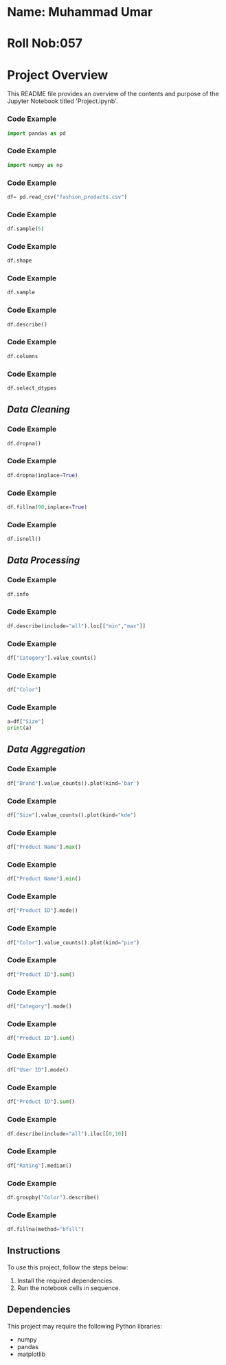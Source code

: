 # Name: Muhammad Umar
# Roll Nob:057


# Project Overview

This README file provides an overview of the contents and purpose of the Jupyter Notebook titled 'Project.ipynb'.

### Code Example
```python
import pandas as pd
```

### Code Example
```python
import numpy as np
```

### Code Example
```python
df= pd.read_csv("fashion_products.csv")
```

### Code Example
```python
df.sample(5)
```

### Code Example
```python
df.shape
```

### Code Example
```python
df.sample
```

### Code Example
```python
df.describe()
```

### Code Example
```python
df.columns
```

### Code Example
```python
df.select_dtypes
```

## ***Data Cleaning***

### Code Example
```python
df.dropna()
```

### Code Example
```python
df.dropna(inplace=True)
```

### Code Example
```python
df.fillna(90,inplace=True)
```

### Code Example
```python
df.isnull()
```

## ***Data Processing***

### Code Example
```python
df.info
```

### Code Example
```python
df.describe(include="all").loc[["min","max"]]
```

### Code Example
```python
df["Category"].value_counts()
```

### Code Example
```python
df["Color"]
```

### Code Example
```python
a=df["Size"]
print(a)
```

## ***Data Aggregation***

### Code Example
```python
df["Brand"].value_counts().plot(kind='bar')
```

### Code Example
```python
df["Size"].value_counts().plot(kind="kde")
```

### Code Example
```python
df["Product Name"].max()
```

### Code Example
```python
df["Product Name"].min()
```

### Code Example
```python
df["Product ID"].mode()
```

### Code Example
```python
df["Color"].value_counts().plot(kind="pie")
```

### Code Example
```python
df["Product ID"].sum()
```

### Code Example
```python
df["Category"].mode()
```

### Code Example
```python
df["Product ID"].sum()
```

### Code Example
```python
df["User ID"].mode()
```

### Code Example
```python
df["Product ID"].sum()
```

### Code Example
```python
df.describe(include="all").iloc[[0,10]]
```

### Code Example
```python
df["Rating"].median()
```

### Code Example
```python
df.groupby("Color").describe()
```

### Code Example
```python
df.fillna(method="bfill")
```

## Instructions

To use this project, follow the steps below:

1. Install the required dependencies.
2. Run the notebook cells in sequence.

## Dependencies

This project may require the following Python libraries:
- numpy
- pandas
- matplotlib

